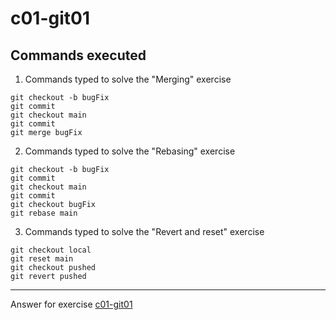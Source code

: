 # c01-git01

## Commands executed

1. Commands typed to solve the "Merging" exercise
```
git checkout -b bugFix
git commit
git checkout main
git commit 
git merge bugFix

```

2. Commands typed to solve the "Rebasing" exercise
```
git checkout -b bugFix
git commit 
git checkout main 
git commit 
git checkout bugFix
git rebase main 

```

3. Commands typed to solve the "Revert and reset" exercise
```
git checkout local
git reset main 
git checkout pushed
git revert pushed

```

<!-- Don't change anything below this point-->
<!-- Before commiting, remove both commented lines--> 
***
Answer for exercise [c01-git01](https://github.com/devopsacademyau/academy/blob/c54d252bda58575e9dc9f92718237bed58aae772/classes/01class/exercises/c01-git01/README.md)
